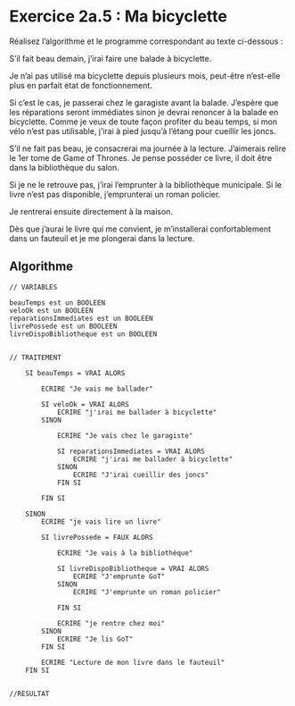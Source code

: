# Exercice 2a.5 : Ma bicyclette

Réalisez l’algorithme et le programme correspondant au texte ci-dessous :

S’il fait beau demain, j’irai faire une balade à bicyclette.

Je n’ai pas utilisé ma bicyclette depuis plusieurs mois, peut-être n’est-elle plus en parfait état de fonctionnement.

Si c’est le cas, je passerai chez le garagiste avant la balade. J’espère que les réparations seront immédiates sinon je devrai renoncer à la balade en bicyclette. Comme je veux de toute façon profiter du beau temps, si mon vélo n’est pas utilisable, j’irai à pied jusqu’à l’étang pour cueillir les joncs.

S’il ne fait pas beau, je consacrerai ma journée à la lecture. J’aimerais relire le 1er tome de Game of Thrones. Je pense posséder ce livre, il doit être dans la bibliothèque du salon.

Si je ne le retrouve pas, j’irai l’emprunter à la bibliothèque municipale. Si le livre n’est pas disponible, j’emprunterai un roman policier.

Je rentrerai ensuite directement à la maison.

Dès que j’aurai le livre qui me convient, je m’installerai confortablement dans un fauteuil et je me plongerai dans la lecture.

## Algorithme 

```
// VARIABLES

beauTemps est un BOOLEEN
veloOk est un BOOLEEN
reparationsImmediates est un BOOLEEN
livrePossede est un BOOLEEN
livreDispoBibliotheque est un BOOLEEN


// TRAITEMENT

	SI beauTemps = VRAI ALORS
	
		ECRIRE "Je vais me ballader"
		
		SI veloOk = VRAI ALORS
			ECRIRE "j'irai me ballader à bicyclette"
		SINON 
		
			ECRIRE "Je vais chez le garagiste"
			
			SI reparationsImmediates = VRAI ALORS 
				ECRIRE "j'irai me ballader à bicyclette"
			SINON
				ECRIRE "J'irai cueillir des joncs"
			FIN SI
			
		FIN SI
		
	SINON
		ECRIRE "je vais lire un livre"
		
		SI livrePossede = FAUX ALORS
					 
			ECRIRE "Je vais à la bibliothèque"
			
			SI livreDispoBibliotheque = VRAI ALORS
				ECRIRE "J'emprunte GoT"
			SINON
				ECRIRE "J'emprunte un roman policier"
				
			FIN SI
			
			ECRIRE "je rentre chez moi"
		SINON
			ECRIRE "Je lis GoT"
		FIN SI
		
		ECRIRE "Lecture de mon livre dans le fauteuil"
	FIN SI


//RESULTAT 



```